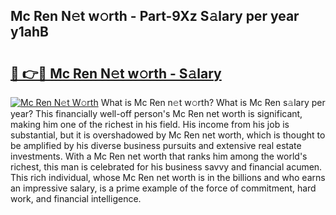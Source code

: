 ## Mc Ren N𝚎t w𝚘rth - Part-9Xz S𝚊lary per year y1ahB

# <h2><a href="http://gc3x9oy.nevu.top/?p=Mc+Ren">🔗 👉🔴 Mc Ren N𝚎t w𝚘rth - S𝚊lary</a></h2>

[![Mc Ren N𝚎t W𝚘rth](https://i.imgur.com/Oavwk0R.jpeg)](http://gc3x9oy.nevu.top/?p=Mc+Ren)
What is Mc Ren n𝚎t w𝚘rth? What is Mc Ren s𝚊lary per year?
This financially well-off person's Mc Ren net worth is significant, making him one of the richest in his field. His income from his job is substantial, but it is overshadowed by Mc Ren net worth, which is thought to be amplified by his diverse business pursuits and extensive real estate investments. With a Mc Ren net worth that ranks him among the world's richest, this man is celebrated for his business savvy and financial acumen. This rich individual, whose Mc Ren net worth is in the billions and who earns an impressive salary, is a prime example of the force of commitment, hard work, and financial intelligence.
